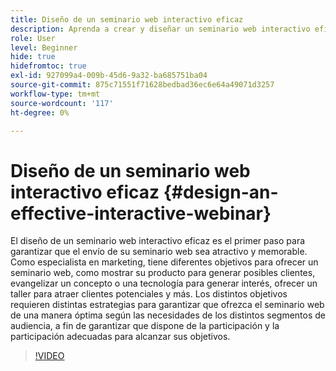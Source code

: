 ```yaml
---
title: Diseño de un seminario web interactivo eficaz
description: Aprenda a crear y diseñar un seminario web interactivo eficaz
role: User
level: Beginner
hide: true
hidefromtoc: true
exl-id: 927099a4-009b-45d6-9a32-ba685751ba04
source-git-commit: 875c71551f71628bedbad36ec6e64a49071d3257
workflow-type: tm+mt
source-wordcount: '117'
ht-degree: 0%

---
```


# Diseño de un seminario web interactivo eficaz {#design-an-effective-interactive-webinar}

El diseño de un seminario web interactivo eficaz es el primer paso para garantizar que el envío de su seminario web sea atractivo y memorable. Como especialista en marketing, tiene diferentes objetivos para ofrecer un seminario web, como mostrar su producto para generar posibles clientes, evangelizar un concepto o una tecnología para generar interés, ofrecer un taller para atraer clientes potenciales y más. Los distintos objetivos requieren distintas estrategias para garantizar que ofrezca el seminario web de una manera óptima según las necesidades de los distintos segmentos de audiencia, a fin de garantizar que dispone de la participación y la participación adecuadas para alcanzar sus objetivos.

>[!VIDEO](https://video.tv.adobe.com/v/3418602?q=9)
